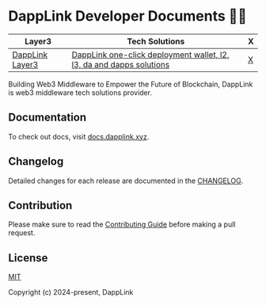 # DappLink Developer Documents 📝💨

| Layer3                                      | Tech Solutions                                                                                                   | X                             |
|-----------------------------------------------------|------------------------------------------------------------------------------------------------------------------|-------------------------------|
| [DappLink Layer3](https://github.com/eniac-x-labs)  | [DappLink one-click deployment wallet, l2, l3, da and dapps solutions](https://github.com/dapplink-labs)         | [X](https://x.com/0xdapplink) |

Building Web3 Middleware to Empower the Future of Blockchain, DappLink is web3 middleware tech solutions provider.

## Documentation

To check out docs, visit [docs.dapplink.xyz](https://docs.dapplink.xyz).

## Changelog

Detailed changes for each release are documented in the [CHANGELOG](https://github.com/dapplink-labs/dapplink-docs/blob/main/CHANGELOG.md).

## Contribution

Please make sure to read the [Contributing Guide](https://github.com/dapplink-labs/dapplink-docs/blob/main/.github/contributing.md) before making a pull request.

## License

[MIT](https://github.com/dapplink-labs/dapplink-docs/blob/main/LICENSE)

Copyright (c) 2024-present, DappLink
